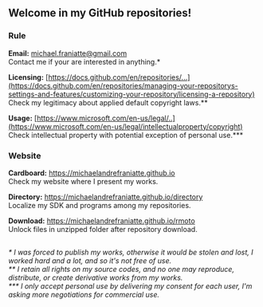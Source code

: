 ﻿## Welcome in my GitHub repositories!  
  
### Rule  
  
**Email:** michael.franiatte@gmail.com  
Contact me if your are interested in anything.\*  
  
**Licensing:** [https://docs.github.com/en/repositories/...](https://docs.github.com/en/repositories/managing-your-repositorys-settings-and-features/customizing-your-repository/licensing-a-repository)  
Check my legitimacy about applied default copyright laws.\*\*  
  
**Usage:** [https://www.microsoft.com/en-us/legal/..](https://www.microsoft.com/en-us/legal/intellectualproperty/copyright)  
Check intellectual property with potential exception of personal use.\*\*\*  
  
### Website  
  
**Cardboard:** https://michaelandrefraniatte.github.io  
Check my website where I present my works.  
  
**Directory:** https://michaelandrefraniatte.github.io/directory  
Localize my SDK and programs among my repositories.  
  
**Download:** https://michaelandrefraniatte.github.io/rmoto  
Unlock files in unzipped folder after repository download.  
  
##  
*\* I was forced to publish my works, otherwise it would be stolen and lost, I worked hard and a lot, and so it's not free of use.*  
*\*\* I retain all rights on my source codes, and no one may reproduce, distribute, or create derivative works from my works.*  
*\*\*\* I only accept personal use by delivering my consent for each user, I'm asking more negotiations for commercial use.*  